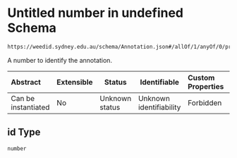 # Untitled number in undefined Schema

```txt
https://weedid.sydney.edu.au/schema/Annotation.json#/allOf/1/anyOf/0/properties/id
```

A number to identify the annotation.


| Abstract            | Extensible | Status         | Identifiable            | Custom Properties | Additional Properties | Access Restrictions | Defined In                                                                        |
| :------------------ | ---------- | -------------- | ----------------------- | :---------------- | --------------------- | ------------------- | --------------------------------------------------------------------------------- |
| Can be instantiated | No         | Unknown status | Unknown identifiability | Forbidden         | Allowed               | none                | [Annotation.schema.json\*](out/out/Annotation.schema.json "open original schema") |

## id Type

`number`
